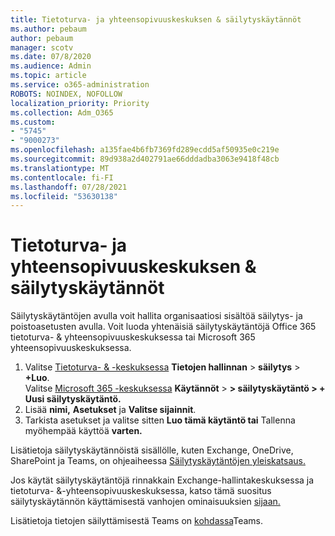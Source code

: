 ```yaml
---
title: Tietoturva- ja yhteensopivuuskeskuksen & säilytyskäytännöt
ms.author: pebaum
author: pebaum
manager: scotv
ms.date: 07/8/2020
ms.audience: Admin
ms.topic: article
ms.service: o365-administration
ROBOTS: NOINDEX, NOFOLLOW
localization_priority: Priority
ms.collection: Adm_O365
ms.custom:
- "5745"
- "9000273"
ms.openlocfilehash: a135fae4b6fb7369fd289ecdd5af50935e0c219e
ms.sourcegitcommit: 89d938a2d402791ae66dddadba3063e9418f48cb
ms.translationtype: MT
ms.contentlocale: fi-FI
ms.lasthandoff: 07/28/2021
ms.locfileid: "53630138"
---
```

# <a name="unified-retention-policies-in-the-security--compliance-center"></a>Tietoturva- ja yhteensopivuuskeskuksen & säilytyskäytännöt

Säilytyskäytäntöjen avulla voit hallita organisaatiosi sisältöä säilytys- ja poistoasetusten avulla. Voit luoda yhtenäisiä säilytyskäytäntöjä Office 365 tietoturva- & yhteensopivuuskeskuksessa tai Microsoft 365 yhteensopivuuskeskuksessa. 

1. Valitse [Tietoturva- & -keskuksessa](https://go.microsoft.com/fwlink/p/?linkid=2077143) **Tietojen hallinnan**  >  **säilytys**  >  **+Luo**. <br/>
    Valitse [Microsoft 365 -keskuksessa](https://go.microsoft.com/fwlink/p/?linkid=2077149) **Käytännöt**  >  **> säilytyskäytäntö > + Uusi säilytyskäytäntö.**
2. Lisää **nimi,** **Asetukset** ja **Valitse sijainnit**.
3. Tarkista asetukset ja valitse sitten **Luo tämä käytäntö tai** Tallenna myöhempää käyttöä **varten.**  
      
Lisätietoja säilytyskäytännöistä sisällölle, kuten Exchange, OneDrive, SharePoint ja Teams, on ohjeaiheessa [Säilytyskäytäntöjen yleiskatsaus.](https://go.microsoft.com/fwlink/?linkid=2127785)  
    
Jos käytät säilytyskäytäntöjä rinnakkain Exchange-hallintakeskuksessa ja tietoturva- &-yhteensopivuuskeskuksessa, katso tämä suositus säilytyskäytännön käyttämisestä vanhojen ominaisuuksien [sijaan.](/microsoft-365/compliance/retention-policies#use-a-retention-policy-instead-of-older-features)  
    
Lisätietoja tietojen säilyttämisestä Teams on [kohdassa](/microsoftteams/retention-policies)Teams.
